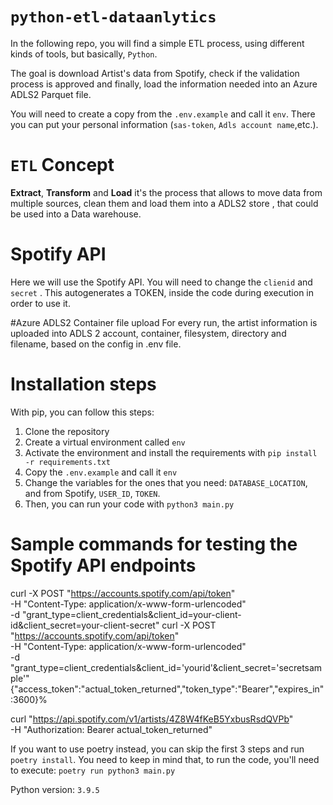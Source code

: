 # `python-etl-dataanlytics`

In the following repo, you will find a simple ETL process, using different kinds of tools, but basically, `Python`.

The goal is download Artist's data from Spotify, check if the validation process is approved and finally, load the information needed into an Azure ADLS2 Parquet file.

You will need to create a copy from the `.env.example` and call it `env`. There you can put your personal information (`sas-token`, `Adls account name`,etc.). 

# `ETL` Concept
**Extract**, **Transform** and **Load** it's the process that allows to move data from multiple sources, clean them and load them into a ADLS2 store , that could be used into a Data warehouse.

# Spotify API
Here we will use the Spotify API. You will need to change the `clienid` and `secret` . This autogenerates a TOKEN, inside the code during execution in order to use it. 

#Azure ADLS2 Container file upload 
For every run, the artist information is uploaded into ADLS 2 account, container, filesystem, directory and filename, based on the config in .env file.
# Installation steps

With pip, you can follow this steps:
1. Clone the repository
2. Create a virtual environment called `env`
3. Activate the environment and install the requirements with `pip install -r requirements.txt`
4. Copy the `.env.example` and call it `env`
5. Change the variables for the ones that you need: `DATABASE_LOCATION`, and from Spotify, `USER_ID`, `TOKEN`.
6. Then, you can run your code with `python3 main.py`


# Sample commands for testing the Spotify API endpoints 

curl -X POST "https://accounts.spotify.com/api/token" \
     -H "Content-Type: application/x-www-form-urlencoded" \
     -d "grant_type=client_credentials&client_id=your-client-id&client_secret=your-client-secret"
curl -X POST "https://accounts.spotify.com/api/token" \
     -H "Content-Type: application/x-www-form-urlencoded" \
     -d "grant_type=client_credentials&client_id='yourid'&client_secret='secretsample'"
{"access_token":"actual_token_returned","token_type":"Bearer","expires_in":3600}% 

curl "https://api.spotify.com/v1/artists/4Z8W4fKeB5YxbusRsdQVPb" \
     -H "Authorization: Bearer  actual_token_returned"


If you want to use poetry instead, you can skip the first 3 steps and run `poetry install`. You need to keep in mind that, to run the code, you'll need to execute: `poetry run python3 main.py`

Python version: `3.9.5`
